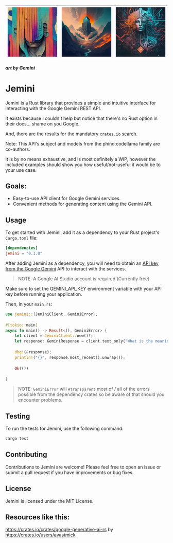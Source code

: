 | ![Banner  1](./assets/banner.jpg) | ![Banner  2](./assets/banner_2.jpg) | ![Banner  3](./assets/banner_3.jpg) |
| --------------------------------- | ----------------------------------- | ----------------------------------- |

##### _art by Gemini_

# Jemini

Jemini is a Rust library that provides a simple and intuitive interface for interacting with the Google Gemini REST API.

It exists because I couldn't help but notice that there's no Rust option in their docs... shame on you Google.

And, there are the results for the mandatory [`crates.io` search](https://crates.io/search?q=gemini).

Note: This API's subject and models from the phind:codellama family are co-authors.

It is by no means exhaustive, and is most definitely a WIP, however the included examples should show you how useful/not-useful it would be to your use case.

## Goals:

- Easy-to-use API client for Google Gemini services.
- Convenient methods for generating content using the Gemini API.

## Usage

To get started with Jemini, add it as a dependency to your Rust project's `Cargo.toml` file:

```toml
[dependencies]
jemini = "0.1.0"
```

After adding Jemini as a dependency, you will need to obtain an [API key from the Google Gemini](https://aistudio.google.com/app/apikey) API to interact with the services.

> NOTE: A Google AI Studio account is required (Currently free).

Make sure to set the GEMINI_API_KEY environment variable with your API key before running your application.

Then, in your `main.rs`:

```rust
use jemini::{JeminiClient, GeminiError};

#[tokio::main]
async fn main() -> Result<(), GeminiError> {
    let client = JeminiClient::new()?;
    let response: GeminiResponse = client.text_only("What is the meaning of life?").await?;

    dbg!(&response);
    println!("{}", response.most_recent().unwrap());

    Ok(())

}
```

> NOTE: `GeminiError` will `#transparent` most of / all of the errors possible from the dependency crates so be aware of that should you encounter problems.

## Testing

To run the tests for Jemini, use the following command:

```sh
cargo test
```

## Contributing

Contributions to Jemini are welcome! Please feel free to open an issue or submit a pull request if you have improvements or bug fixes.

## License

Jemini is licensed under the MIT License.


## Resources like this:
https://crates.io/crates/google-generative-ai-rs by https://crates.io/users/avastmick